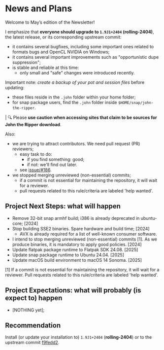 # News and Plans

Welcome to May’s edition of the Newsletter!

I emphasize that **everyone should upgrade to `1.9J1+2404` (rolling-2404)**, the latest release, or its corresponding upstream commit:

- it contains several bugfixes, including some important ones related to formats bugs and OpenCL NVIDIA on Windows;
- it contains several important improvements such as "opportunistic dupe suppression";
- is stable and reliable at this time:
  - only small and "safe" changes were introduced recently.

Important note: _create a backup of your pot and session files_ before updating:

- these files reside in the `.john` folder within your home folder;
- for snap package users, find the `.john` folder inside `$HOME/snap/john-the-ripper`.

| 🔍 Please **use caution when accessing sites that claim to be sources for John the Ripper download**.

Also:

- we are trying to attract contributors. We need pull request (PR) reviewers;
  - easy task to do:
    - if you find something: good;
    - if not: we'll find out later.
  - see [issue/#186](https://github.com/openwall/john-packages/issues/186).
- we stopped merging unreviewed (non-essential) commits;
  - if a commit is not essential for maintaining the repository, it will wait for a reviewer.
  - pull requests related to this rule/criteria are labeled 'help wanted'.

## Project Next Steps: what will happen

- Remove 32-bit snap armhf build; i386 is already deprecated in ubuntu-core; [2024]
- Stop building SSE2 binaries. Spare hardware and build time; [2024]
  - AVX is already required for a list of well-known consumer software.
- I intend to stop merging unreviewed (non-essential) commits [1]. As we produce binaries,
  it is mandatory to apply good policies. [2024]
- Update flatpak package runtime to Flatpak SDK 24.08. [2025]
- Update snap package runtime to Ubuntu 24.04. [2025]
- Update macOS build environment to macOS 14 Sonoma. [2025]

[1] If a commit is not essential for maintaining the repository, it will wait for a reviewer.
Pull requests related to this rule/criteria are labeled 'help wanted'.

## Project Expectations: what will probably (is expect to) happen

- [NOTHING yet];

## Recommendation

Install (or update your installation to) `1.9J1+2404` (**rolling-2404**) or to the upstream commit
[f9fedd2](https://github.com/openwall/john/commit/f9fedd238b0b1d69181c1fef033b85c787e96e57).

